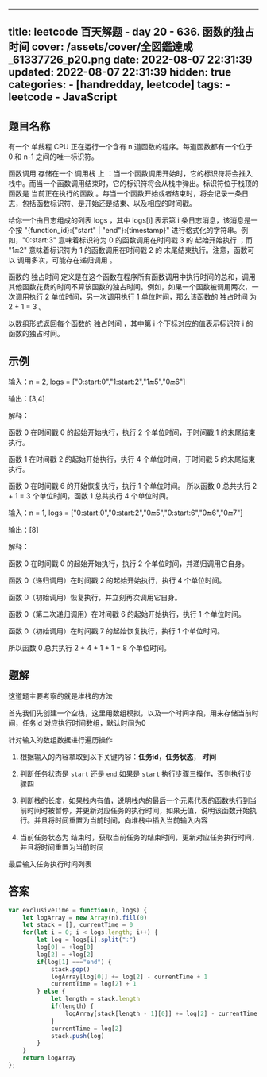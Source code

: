 ---
title: leetcode 百天解题 - day 20 - 636. 函数的独占时间
cover: /assets/cover/全図鑑達成_61337726_p20.png
date: 2022-08-07 22:31:39
updated: 2022-08-07 22:31:39
hidden: true
categories:
    - [handredday, leetcode]
tags:
    - leetcode
    - JavaScript
------
## 题目名称

有一个 单线程 CPU 正在运行一个含有 n 道函数的程序。每道函数都有一个位于  0 和 n-1 之间的唯一标识符。

函数调用 存储在一个 调用栈 上 ：当一个函数调用开始时，它的标识符将会推入栈中。而当一个函数调用结束时，它的标识符将会从栈中弹出。标识符位于栈顶的函数是 当前正在执行的函数 。每当一个函数开始或者结束时，将会记录一条日志，包括函数标识符、是开始还是结束、以及相应的时间戳。

给你一个由日志组成的列表 logs ，其中 logs[i] 表示第 i 条日志消息，该消息是一个按 "{function_id}:{"start" | "end"}:{timestamp}" 进行格式化的字符串。例如，"0:start:3" 意味着标识符为 0 的函数调用在时间戳 3 的 起始开始执行 ；而 "1:end:2" 意味着标识符为 1 的函数调用在时间戳 2 的 末尾结束执行。注意，函数可以 调用多次，可能存在递归调用 。

函数的 独占时间 定义是在这个函数在程序所有函数调用中执行时间的总和，调用其他函数花费的时间不算该函数的独占时间。例如，如果一个函数被调用两次，一次调用执行 2 单位时间，另一次调用执行 1 单位时间，那么该函数的 独占时间 为 2 + 1 = 3 。

以数组形式返回每个函数的 独占时间 ，其中第 i 个下标对应的值表示标识符 i 的函数的独占时间。


## 示例

输入：n = 2, logs = ["0:start:0","1:start:2","1:end:5","0:end:6"]

输出：[3,4]

解释：

函数 0 在时间戳 0 的起始开始执行，执行 2 个单位时间，于时间戳 1 的末尾结束执行。 

函数 1 在时间戳 2 的起始开始执行，执行 4 个单位时间，于时间戳 5 的末尾结束执行。 

函数 0 在时间戳 6 的开始恢复执行，执行 1 个单位时间。 
所以函数 0 总共执行 2 + 1 = 3 个单位时间，函数 1 总共执行 4 个单位时间。

输入：n = 1, logs = ["0:start:0","0:start:2","0:end:5","0:start:6","0:end:6","0:end:7"]

输出：[8]

解释：

函数 0 在时间戳 0 的起始开始执行，执行 2 个单位时间，并递归调用它自身。

函数 0（递归调用）在时间戳 2 的起始开始执行，执行 4 个单位时间。

函数 0（初始调用）恢复执行，并立刻再次调用它自身。

函数 0（第二次递归调用）在时间戳 6 的起始开始执行，执行 1 个单位时间。

函数 0（初始调用）在时间戳 7 的起始恢复执行，执行 1 个单位时间。

所以函数 0 总共执行 2 + 4 + 1 + 1 = 8 个单位时间。

## 题解

这道题主要考察的就是堆栈的方法

首先我们先创建一个空栈，这里用数组模拟，以及一个时间字段，用来存储当前时间，任务id 对应执行时间数组，默认时间为0

针对输入的数组数据进行遍历操作

1. 根据输入的内容拿取到以下关键内容：**任务id**，**任务状态**， **时间**

2. 判断任务状态是 `start` 还是 `end`,如果是 `start` 执行步骤三操作，否则执行步骤四

3. 判断栈的长度，如果栈内有值，说明栈内的最后一个元素代表的函数执行到当前时间时被暂停，并更新对应任务的执行时间，如果无值，说明该函数开始执行。并且将时间重置为当前时间，向堆栈中插入当前输入内容

4. 当前任务状态为 结束时，获取当前任务的结束时间，更新对应任务执行时间，并且将时间重置为当前时间

最后输入任务执行时间列表

## 答案

~~~js
var exclusiveTime = function(n, logs) {
    let logArray = new Array(n).fill(0)
    let stack = [], currentTime = 0
    for(let i = 0; i < logs.length; i++) {
        let log = logs[i].split(":")
        log[0] = +log[0]
        log[2] = +log[2]
        if(log[1] ==="end") {
            stack.pop()
            logArray[log[0]] += log[2] - currentTime + 1
            currentTime = log[2] + 1
        } else {
            let length = stack.length
            if(length) {
                logArray[stack[length - 1][0]] += log[2] - currentTime
            }
            currentTime = log[2]
            stack.push(log)
        }
    }
    return logArray
};
~~~
